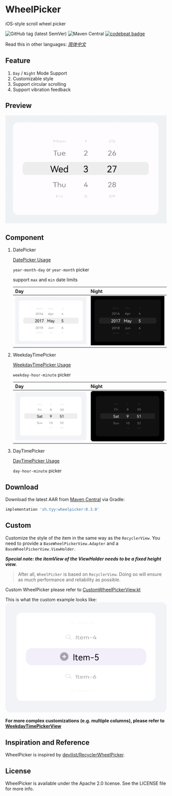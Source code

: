 WheelPicker
===
iOS-style scroll wheel picker

![GitHub tag (latest SemVer)](https://img.shields.io/github/v/tag/ty0x2333/WheelPicker)
![Maven Central](https://img.shields.io/maven-central/v/sh.tyy/wheelpicker)
[![codebeat badge](https://codebeat.co/badges/346d671e-d683-4471-be7d-a3d6f742de86)](https://codebeat.co/projects/github-com-ty0x2333-wheelpicker-master)

Read this in other languages: [*简体中文*](README.zh-cn.md)

Feature
---
1. `Day` / `Night` Mode Support
2. Customizable style
3. Support circular scrolling
4. Support vibration feedback

Preview
---
![Preview](resources/preview.gif)

Component
---
1. DatePicker

    [DatePicker Usage](example/src/main/java/sh/tyy/wheelpicker/example/DatePickerExampleActivity.kt)

    `year-month-day` or `year-month` picker

    support `max` and `min` date limits

    |Day|Night|
    |---|---|
    |![Day](resources/datepicker_day.png)|![Night](resources/datepicker_night.png)|

2. WeekdayTimePicker

    [WeekdayTimePicker Usage](example/src/main/java/sh/tyy/wheelpicker/example/WeekdayTimePickerExampleActivity.kt)

    `weekday-hour-minute` picker

    |Day|Night|
    |---|---|
    |![Day](resources/weektimepicker_day.png)|![Night](resources/weektimepicker_night.png)|

3. DayTimePicker

    [DayTimePicker Usage](example/src/main/java/sh/tyy/wheelpicker/example/DayTimePickerExampleActivity.kt)

    `day-hour-minute` picker

Download
---

Download the latest AAR from [Maven Central](https://search.maven.org/search?q=g:%20sh.tyy%20a:%20wheelpicker) via Gradle:

```gradle
implementation 'sh.tyy:wheelpicker:0.3.0'
```

Custom
---
Customize the style of the item in the same way as the `RecyclerView`.
You need to provide a `BaseWheelPickerView.Adapter` and a `BaseWheelPickerView.ViewHolder`.

***Special note: the itemView of the ViewHolder needs to be a fixed height view.***

> After all, `WheelPicker` is based on `RecyclerView`. Doing so will ensure as much performance and reliability as possible.

Custom WheelPicker please refer to [CustomWheelPickerView.kt](app/src/main/java/sh/tyy/wheelpicker/example/custom/CustomWheelPickerView.kt)

This is what the custom example looks like:
![Custom](resources/custom.png)

**For more complex customizations (e.g. multiple columns), please refer to [WeekdayTimePickerView](WheelPicker/src/main/java/sh/tyy/wheelpicker/WeekdayTimePickerView.kt)**

Inspiration and Reference
---
WheelPicker is inspired by [devilist/RecyclerWheelPicker](https://github.com/devilist/RecyclerWheelPicker).

License
---
WheelPicker is available under the Apache 2.0 license. See the LICENSE file for more info.